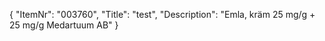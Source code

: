 {
  "ItemNr": "003760",
  "Title": "test",
  "Description": "Emla, kräm 25 mg/g + 25 mg/g Medartuum AB"
}